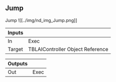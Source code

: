 ## Jump
Jump
![[../img/nd_img_Jump.png]]

|Inputs||
|--|--|
| In | Exec |
| Target | TBLAIController Object Reference |

|Outputs||
|--|--|
| Out | Exec |
